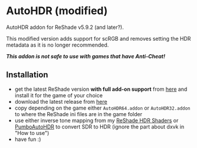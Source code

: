 # AutoHDR (modified)
AutoHDR addon for ReShade v5.9.2 (and later?).

This modified version adds support for scRGB and removes setting the HDR metadata as it is no longer recommended.

***This addon is not safe to use with games that have Anti-Cheat!***

## Installation
- get the latest ReShade version **with full add-on support** from [here](https://reshade.me/#download) and install it for the game of your choice
- download the latest release from [here](https://github.com/EndlesslyFlowering/AutoHDR-ReShade/releases/latest)
- copy depending on the game either `AutoHDR64.addon` or `AutoHDR32.addon` to where the ReShade ini files are in the game folder
- use either inverse tone mapping from my [ReShade HDR Shaders](https://github.com/EndlesslyFlowering/ReShade_HDR_shaders/) or [PumboAutoHDR](https://github.com/Filoppi/PumboAutoHDR/) to convert SDR to HDR (ignore the part about dxvk in "How to use")
- have fun :)
